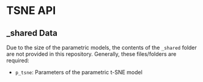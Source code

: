 # TSNE API

## _shared Data
Due to the size of the parametric models, the contents of the `_shared` folder are not provided in this repository. 
Generally, these files/folders are required:
* `p_tsne`: Parameters of the parametric t-SNE model 
